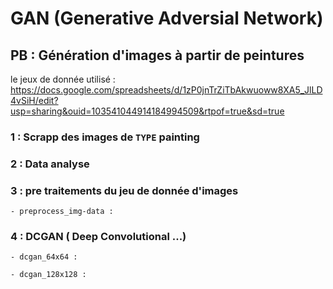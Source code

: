 # GAN (Generative Adversial Network)

## PB : Génération d'images à partir de peintures

le jeux de donnée utilisé : https://docs.google.com/spreadsheets/d/1zP0jnTrZiTbAkwuoww8XA5_JlLD4vSiH/edit?usp=sharing&ouid=103541044914184994509&rtpof=true&sd=true

### 1 : Scrapp des images de `TYPE` painting 

### 2 : Data analyse

### 3 : pre traitements du jeu de donnée d'images
    - preprocess_img-data : 

### 4 : DCGAN ( Deep Convolutional ...)

    - dcgan_64x64 :

    - dcgan_128x128 : 